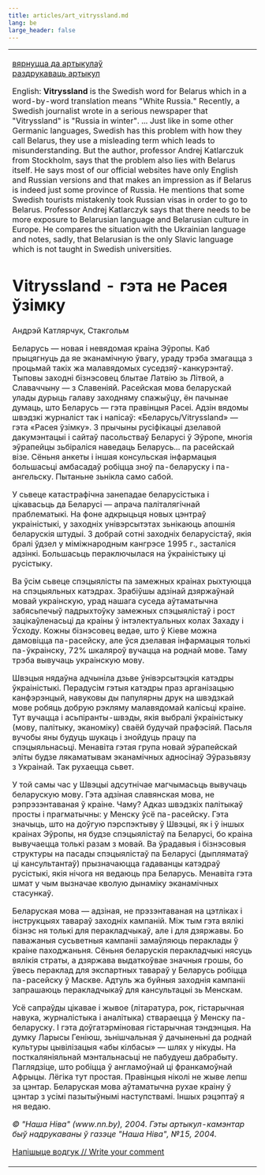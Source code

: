 ```yaml
---
title: articles/art_vitryssland.md 
lang: be
large_header: false
---
```



<table>
<tbody>
<tr class="odd">

<td>
<p><a href="articles_by.html">вярнуцца да артыкулаў</a><br />
<a href="#">раздрукаваць артыкул</a><br />
</p>
<p>English: <strong>Vitryssland</strong> is the Swedish word for Belarus which in a word-by-word translation means "White Russia." Recently, a Swedish journalist wrote in a serious newspaper that "Vitryssland" is "Russia in winter". ... Just like in some other Germanic languages, Swedish has this problem with how they call Belarus, they use a misleading term which leads to misunderstanding. But the author, professor Andrej Katlarczuk from Stockholm, says that the problem also lies with Belarus itself. He says most of our official websites have only English and Russian versions and that makes an impression as if Belarus is indeed just some province of Russia. He mentions that some Swedish tourists mistakenly took Russian visas in order to go to Belarus. Professor Andrej Katlarczyk says that there needs to be more exposure to Belarusian language and Belarusian culture in Europe. He compares the situation with the Ukrainian language and notes, sadly, that Belarusian is the only Slavic language which is not taught in Swedish universities.</p>
<h1 id="vitryssland---гэта-не-расея-ўзімку">Vitryssland - гэта не Расея ўзімку</h1>
<p>Андрэй Катлярчук, Стакгольм</p>
<p>Беларусь — новая і невядомая краіна Эўропы. Каб прыцягнуць да яе эканамічную ўвагу, ураду трэба змагацца з процьмай такіх жа малавядомых суседзяў-канкурэнтаў. Тыповы заходні бізнэсовец блытае Латвію зь Літвой, а Славаччыну — з Славеніяй. Расейская мова беларускай улады дурыць галаву заходняму спажыўцу, ён пачынае думаць, што Беларусь — гэта правінцыя Расеі. Адзін вядомы швэдзкі журналіст так і напісаў: «Беларусь/Vitryssland» — гэта «Расея ўзімку». З прычыны русіфікацыі дзелавой дакумэнтацыі і сайтаў пасольстваў Беларусі ў Эўропе, многія эўрапейцы зьбіраліся наведаць Беларусь... па расейскай візе. Сёньня анкеты і іншая консульская інфармацыя большасьці амбасадаў робіцца зноў па-беларуску і па-ангельску. Пытаньне зьнікла само сабой.</p>
<p>У сьвеце катастрафічна занепадае беларусістыка і цікавасьць да Беларусі — апрача паліталягічнай праблематыкі. На фоне адкрыцьця новых цэнтраў украіністыкі, у заходніх унівэрсытэтах зьнікаюць апошнія беларускія штудыі. З добрай сотні заходніх беларусістаў, якія бралі ўдзел у міміжнародным кангрэсе 1995 г., засталіся адзінкі. Большасьць пераключылася на ўкраіністыку ці русістыку.</p>
<p>Ва ўсім сьвеце спэцыялісты па замежных краінах рыхтуюцца на спэцыяльных катэдрах. Зрабіўшы адзінай дзяржаўнай мовай украінскую, урад нашага суседа аўтаматычна забясьпечыў падрыхтоўку замежных спэцыялістаў і рост зацікаўленасьці да краіны ў інтэлектуальных колах Захаду і Ўсходу. Кожны бізнэсовец ведае, што ў Кіеве можна дамовіцца па-расейску, але ўся дзелавая інфармацыя толькі па-ўкраінску, 72% шкаляроў вучацца на роднай мове. Таму трэба вывучаць украінскую мову.</p>
<p>Швэцыя нядаўна адчыніла дзьве ўнівэрсытэцкія катэдры ўкраіністыкі. Перадусім гэтыя катэдры праз арганізацыю канфэрэнцый, навуковы ды папулярны друк на швэдзкай мове робяць добрую рэкляму малавядомай калісьці краіне. Тут вучацца і асьпіранты-швэды, якія выбралі ўкраіністыку (мову, палітыку, эканоміку) сваёй будучай прафэсіяй. Пасьля вучобы яны будуць шукаць і знойдуць працу па спэцыяльнасьці. Менавіта гэтая група новай эўрапейскай эліты будзе лякаматывам эканамічных адносінаў Эўразьвязу з Украінай. Так рухаецца сьвет.</p>
<p>У той самы час у Швэцыі адсутнічае магчымасьць вывучаць беларускую мову. Гэта адзіная славянская мова, не рэпрэзэнтаваная ў краіне. Чаму? Адказ швэдзкіх палітыкаў просты і прагматычны: у Менску ўсё па-расейску. Гэта значыць, што на доўгую пэрспэктыву ў Швэцыі, як і ў іншых краінах Эўропы, ня будзе спэцыялістаў па Беларусі, бо краіна вывучаецца толькі разам з мовай. Ва ўрадавыя і бізнэсовыя структуры на пасады спэцыялістаў па Беларусі (дыпляматаў ці кансультантаў) прызначаюцца гадаванцы катэдраў русістыкі, якія нічога ня ведаюць пра Беларусь. Менавіта гэта шмат у чым вызначае кволую дынаміку эканамічных стасункаў.</p>
<p>Беларуская мова — адзіная, не прэзэнтаваная на цэтліках і інструкцыях тавараў заходніх кампаній. Між тым гэта вялікі бізнэс ня толькі для перакладчыкаў, але і для дзяржавы. Бо паважаныя сусьветныя кампаніі замаўляюць пераклады ў краіне паходжаньня. Сёньня беларускія перакладчыкі нясуць вялікія страты, а дзяржава выдаткоўвае значныя грошы, бо ўвесь пераклад для экспартных тавараў у Беларусь робіцца па-расейску ў Маскве. Адтуль жа буйныя заходнія кампаніі запрашаюць перакладчыкаў для кансультацыі зь Менскам.</p>
<p>Усё сапраўды цікавае і жывое (літаратура, рок, гістарычная навука, журналістыка і аналітыка) ствараецца ў Менску па-беларуску. І гэта доўгатэрміновая гістарычная тэндэнцыя. На думку Ларысы Геніюш, зьнішчальная ў дачыненьні да роднай культуры цывілізацыя «абы кілбасы» — шлях у нікуды. На посткаляніяльнай мэнтальнасьці не пабудуеш дабрабыту. Паглядзіце, што робіцца ў англамоўнай ці франкамоўнай Афрыцы. Лёгіка тут простая. Правінцыя ніколі не жыве лепш за цэнтар. Беларуская мова аўтаматычна рухае краіну ў цэнтар з усімі пазытыўнымі наступствамі. Іншых рэцэптаў я ня ведаю.</p>
<p><em>© "Наша Ніва" (www.nn.by), 2004. Гэты артыкул-камэнтар быў надрукаваны ў газэце "Наша Ніва", №15, 2004.</em></p>
<p><span class="small"><a href="gb_add.html?ref=http%3A%2F%2Fwww%2Epravapis%2Eorg%2Fart%5Fvitryssland%2Easp">Напішыце водгук // Write your comment</a></span></p></td>
</tr>
</tbody>
</table>
